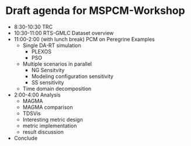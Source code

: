 # Draft agenda for MSPCM-Workshop

 - 8:30-10:30 TRC
 - 10:30-11:00 RTS-GMLC Dataset overview
 - 11:00-2:00 (with lunch break) PCM on Peregrine Examples
   - Single DA-RT simulation
     - PLEXOS
     - PSO
   - Multiple scenarios in parallel
     - NG Sensitvity
     - Modeling configuration sensitivity
     - SS sensitivity
   - Time domain decomposition
 - 2:00-4:00 Analysis
   - MAGMA
   - MAGMA comparison
   - TDSVis
   - Interesting metric design
   - metric implementation
   - result discussion
  - Conclude

